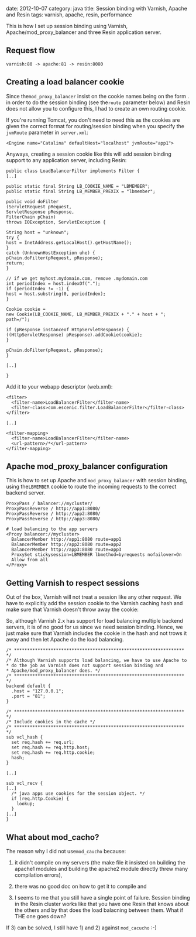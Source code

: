 date:    2012-10-07
category: java
title: Session binding with Varnish, Apache and Resin
tags: varnish, apache, resin, performance

This is how I set up session binding using Varnish,
Apache/mod_proxy_balancer and three Resin application server.

## Request flow

```
varnish:80 -> apache:81 -> resin:8080
```
## Creating a load balancer cookie

Since the```mod_proxy_balancer``` insist on the cookie names being on
the form <cookie-name>.<route-label> in order to do the session
binding (see the```route``` parameter below) and Resin does not allow
you to configure this, I had to create an own routing cookie.


If you're running Tomcat, you don't need to need this as the cookies
are given the correct format for routing/session binding when you
specify the ```jvmRoute``` parameter in ```server.xml```:


    <Engine name="Catalina" defaultHost="localhost" jvmRoute="app1">


Anyways, creating a session cookie like this will add
session binding support to any application server,
including Resin:

```
public class LoadBalancerFilter implements Filter {
[..]

public static final String LB_COOKIE_NAME = "LBMEMBER";
public static final String LB_MEMBER_PREXIX = "lbmember";

public void doFilter
(ServletRequest pRequest,
ServletResponse pResponse,
FilterChain pChain)
throws IOException, ServletException {

String host = "unknown";
try {
host = InetAddress.getLocalHost().getHostName();
}
catch (UnknownHostException uhe) {
pChain.doFilter(pRequest, pResponse);
return;
}

// if we get myhost.mydomain.com, remove .mydomain.com
int periodIndex = host.indexOf(".");
if (periodIndex != -1) {
host = host.substring(0, periodIndex);
}

Cookie cookie =
new Cookie(LB_COOKIE_NAME, LB_MEMBER_PREXIX + "." + host + "; path=/");

if (pResponse instanceof HttpServletResponse) {
((HttpServletResponse) pResponse).addCookie(cookie);
}

pChain.doFilter(pRequest, pResponse);
}

[..]

}
```

Add it to your webapp descriptor (web.xml):

```
<filter>
  <filter-name>LoadBalancerFilter</filter-name>
  <filter-class>com.escenic.filter.LoadBalancerFilter</filter-class>
</filter>

[..]

<filter-mapping>
  <filter-name>LoadBalancerFilter</filter-name>
  <url-pattern>/*</url-pattern>
</filter-mapping>
```

## Apache mod_proxy_balancer configuration

This is how to set up Apache and ```mod_proxy_balancer``` with session
binding, using the```LBMEMBER``` cookie to route the incoming requests
to the correct backend server.

```
ProxyPass / balancer://mycluster/
ProxyPassReverse / http://app1:8080/
ProxyPassReverse / http://app2:8080/
ProxyPassReverse / http://app3:8080/

# load balancing to the app servers
<Proxy balancer://mycluster>
  BalancerMember http://app1:8080 route=app1
  BalancerMember http://app2:8080 route=app2
  BalancerMember http://app3:8080 route=app3
  ProxySet stickysession=LBMEMBER lbmethod=byrequests nofailover=On
  Allow from all
</Proxy>
```


## Getting Varnish to respect sessions

Out of the box, Varnish will not treat a session like any
other request. We have to explicitly add the session cookie
to the Varnish caching hash and make sure that Varnish
doesn't throw away the cookie:


So, although Varnish 2.x has support for load balancing
multiple backend servers, it is of no good for us since we
need session binding. Hence, we just make sure that Varnish
includes the cookie in the hash and not trows it away and
then let Apache do the load balancing.

```
/* ***************************************************************** */
/* Although Varnish supports load balancing, we have to use Apache to
* do the job as Varnish does not support session binding and
* Apache/mod_proxy_balancer does. */
/* ***************************************************************** */
backend default {
  .host = "127.0.0.1";
  .port = "81";
}

/* ***************************************************************** */
/* Include cookies in the cache */
/* ***************************************************************** */
sub vcl_hash {
  set req.hash += req.url;
  set req.hash += req.http.host;
  set req.hash += req.http.cookie;
  hash;
}

[..]

sub vcl_recv {
[..]
  /* java apps use cookies for the session object. */
  if (req.http.Cookie) {
    lookup;
  }
[..]
}
```

## What about mod_cacho?

The reason why I did not use```mod_caucho``` because:


1. it didn't compile on my servers (the make file
it insisted on building the apache1 modules and building
the apache2 module directly threw many compilation errors),

2. there was no good doc on how to get it to compile and

3. I seems to me that you still have a single point of
failure. Session binding in the Resin cluster works
like that you have one Resin that knows about the
others and by that does the load balacning between
them. What if THE one goes down?


If 3) can be solved, I still have 1) and 2) against ```mod_cacucho```
:-)



